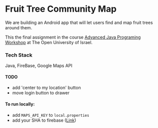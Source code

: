 # Fruit Tree Community Map

We are building an Android app that will let users find and map fruit trees around them.

This the final assignment in the course [Advanced Java Programing Workshop](https://www.openu.ac.il/courses/20503.htm) at The Open University of Israel.

### Tech Stack

Java, FireBase, Google Maps API

#### TODO

- add 'center to my location' button
- move login button to drawer

#### To run locally:
- add `MAPS_API_KEY` to `local.properties`
- add your SHA to firebase ([Link](https://stackoverflow.com/questions/67460387/how-to-get-sha1-code-in-new-version-of-android-studio-4-2))
